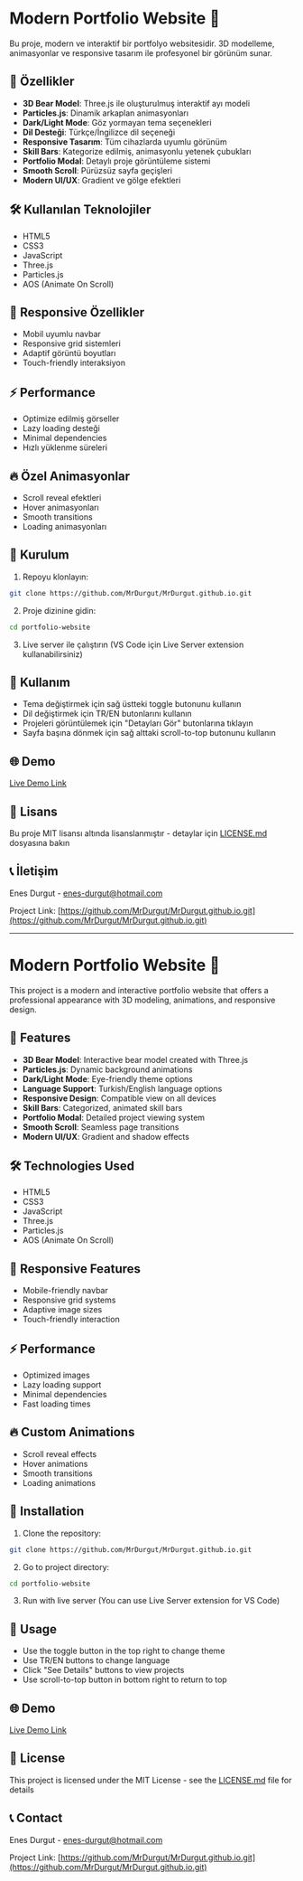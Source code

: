 # Modern Portfolio Website 🚀

Bu proje, modern ve interaktif bir portfolyo websitesidir. 3D modelleme, animasyonlar ve responsive tasarım ile profesyonel bir görünüm sunar.

## 🌟 Özellikler

- **3D Bear Model**: Three.js ile oluşturulmuş interaktif ayı modeli
- **Particles.js**: Dinamik arkaplan animasyonları
- **Dark/Light Mode**: Göz yormayan tema seçenekleri
- **Dil Desteği**: Türkçe/İngilizce dil seçeneği
- **Responsive Tasarım**: Tüm cihazlarda uyumlu görünüm
- **Skill Bars**: Kategorize edilmiş, animasyonlu yetenek çubukları
- **Portfolio Modal**: Detaylı proje görüntüleme sistemi
- **Smooth Scroll**: Pürüzsüz sayfa geçişleri
- **Modern UI/UX**: Gradient ve gölge efektleri

## 🛠️ Kullanılan Teknolojiler

- HTML5
- CSS3
- JavaScript
- Three.js
- Particles.js
- AOS (Animate On Scroll)

## 📱 Responsive Özellikler

- Mobil uyumlu navbar
- Responsive grid sistemleri
- Adaptif görüntü boyutları
- Touch-friendly interaksiyon

## ⚡ Performance

- Optimize edilmiş görseller
- Lazy loading desteği
- Minimal dependencies
- Hızlı yüklenme süreleri

## 🔥 Özel Animasyonlar

- Scroll reveal efektleri
- Hover animasyonları
- Smooth transitions
- Loading animasyonları

## 🚀 Kurulum

1. Repoyu klonlayın:
```bash
git clone https://github.com/MrDurgut/MrDurgut.github.io.git
```

2. Proje dizinine gidin:
```bash
cd portfolio-website
```

3. Live server ile çalıştırın (VS Code için Live Server extension kullanabilirsiniz)

## 📝 Kullanım

- Tema değiştirmek için sağ üstteki toggle butonunu kullanın
- Dil değiştirmek için TR/EN butonlarını kullanın
- Projeleri görüntülemek için "Detayları Gör" butonlarına tıklayın
- Sayfa başına dönmek için sağ alttaki scroll-to-top butonunu kullanın

## 🌐 Demo

[Live Demo Link](https://mrdurgut.github.io/)

## 📄 Lisans

Bu proje MIT lisansı altında lisanslanmıştır - detaylar için [LICENSE.md](LICENSE.md) dosyasına bakın

## 📞 İletişim

Enes Durgut - enes-durgut@hotmail.com

Project Link: [https://github.com/MrDurgut/MrDurgut.github.io.git](https://github.com/MrDurgut/MrDurgut.github.io.git)

---

# Modern Portfolio Website 🚀

This project is a modern and interactive portfolio website that offers a professional appearance with 3D modeling, animations, and responsive design.

## 🌟 Features

- **3D Bear Model**: Interactive bear model created with Three.js
- **Particles.js**: Dynamic background animations
- **Dark/Light Mode**: Eye-friendly theme options
- **Language Support**: Turkish/English language options
- **Responsive Design**: Compatible view on all devices
- **Skill Bars**: Categorized, animated skill bars
- **Portfolio Modal**: Detailed project viewing system
- **Smooth Scroll**: Seamless page transitions
- **Modern UI/UX**: Gradient and shadow effects

## 🛠️ Technologies Used

- HTML5
- CSS3
- JavaScript
- Three.js
- Particles.js
- AOS (Animate On Scroll)

## 📱 Responsive Features

- Mobile-friendly navbar
- Responsive grid systems
- Adaptive image sizes
- Touch-friendly interaction

## ⚡ Performance

- Optimized images
- Lazy loading support
- Minimal dependencies
- Fast loading times

## 🔥 Custom Animations

- Scroll reveal effects
- Hover animations
- Smooth transitions
- Loading animations

## 🚀 Installation

1. Clone the repository:
```bash
git clone https://github.com/MrDurgut/MrDurgut.github.io.git
```

2. Go to project directory:
```bash
cd portfolio-website
```

3. Run with live server (You can use Live Server extension for VS Code)

## 📝 Usage

- Use the toggle button in the top right to change theme
- Use TR/EN buttons to change language
- Click "See Details" buttons to view projects
- Use scroll-to-top button in bottom right to return to top

## 🌐 Demo

[Live Demo Link](https://mrdurgut.github.io/)

## 📄 License

This project is licensed under the MIT License - see the [LICENSE.md](LICENSE.md) file for details

## 📞 Contact

Enes Durgut - enes-durgut@hotmail.com

Project Link: [https://github.com/MrDurgut/MrDurgut.github.io.git](https://github.com/MrDurgut/MrDurgut.github.io.git) 